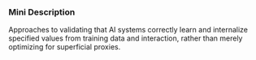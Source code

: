 ### Mini Description

Approaches to validating that AI systems correctly learn and internalize specified values from training data and interaction, rather than merely optimizing for superficial proxies.
